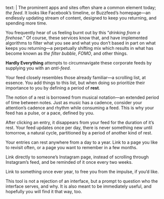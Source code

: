 text: |
  The prominent apps and sites often share a common element today; *the feed*. It looks like Facebook’s timeline, or Buzzfeed’s homepage—an endlessly updating stream of content, designed to keep you returning, and spending more time.

  You frequently hear of us feeling burnt out by this “*drinking from a firehose*.” Of course, these services know that, and have implemented algorithms to filter what you see and what you don’t based in part on what keeps you returning—a perpetually shifting mix which results in what has become known as *the filter bubble*, *FOMO*, and other things.

  **Hardly Everything** attempts to circumnavigate these corporate feeds by supplying you with an *anti-feed*.

  Your feed closely resembles those already familiar—a scrolling list, at essence. You add things to this list, but when doing so prioritize their importance to you by defining a period of **rest**.

  The notion of a rest is borrowed from musical notation—an extended period of time between notes. Just as music has a cadence, consider your attention’s cadence and rhythm while consuming a feed. This is why your feed has a pulse, or a pace, defined by you.

  After clicking an entry, it disappears from your feed for the duration of it’s rest. Your feed updates once per day, there is never something new until tomorrow, a natural cycle, partitioned by a period of another kind of rest.

  Your entries can rest anywhere from a day to a year. Link to a page you like to revisit often, or a page you want to remember in a few months.

  Link directly to someone’s Instagram page, instead of scrolling through Instagram’s feed, and be reminded of it once every two weeks.

  Link to something once ever year, to free you from the impulse, if you’d like.

  This tool is not a rejection of an interface, but a prompt to question who the interface serves, and why. It is also meant to be immediately useful, and hopefully you will find it that way, too.
